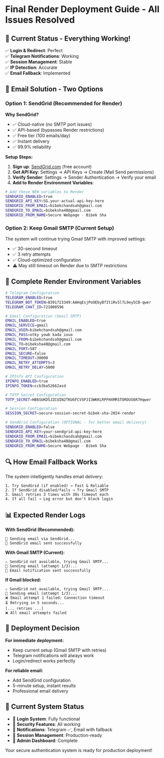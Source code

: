 # Final Render Deployment Guide - All Issues Resolved

## 🎉 **Current Status - Everything Working!**

✅ **Login & Redirect**: Perfect  
✅ **Telegram Notifications**: Working  
✅ **Session Management**: Stable  
✅ **IP Detection**: Accurate  
✅ **Email Fallback**: Implemented  

## 📧 **Email Solution - Two Options**

### **Option 1: SendGrid (Recommended for Render)**

**Why SendGrid?**
- ✅ Cloud-native (no SMTP port issues)
- ✅ API-based (bypasses Render restrictions)
- ✅ Free tier (100 emails/day)
- ✅ Instant delivery
- ✅ 99.9% reliability

**Setup Steps:**
1. **Sign up**: [SendGrid.com](https://sendgrid.com) (free account)
2. **Get API Key**: Settings → API Keys → Create (Mail Send permissions)
3. **Verify Sender**: Settings → Sender Authentication → Verify your email
4. **Add to Render Environment Variables**:

```bash
# Add these NEW variables to Render
SENDGRID_ENABLED=true
SENDGRID_API_KEY=SG.your-actual-api-key-here
SENDGRID_FROM_EMAIL=bibekchandsah@gmail.com
SENDGRID_TO_EMAIL=bibeksha48@gmail.com
SENDGRID_FROM_NAME=Secure Webpage - Bibek Sha
```

### **Option 2: Keep Gmail SMTP (Current Setup)**

The system will continue trying Gmail SMTP with improved settings:
- ✅ 30-second timeout
- ✅ 3 retry attempts
- ✅ Cloud-optimized configuration
- ⚠️ May still timeout on Render due to SMTP restrictions

## 🚀 **Complete Render Environment Variables**

```bash
# Telegram Configuration
TELEGRAM_ENABLED=true
TELEGRAM_BOT_TOKEN=8391723349:AAHqEsjPoOEbyBfItiRv5l7L9eySCB-qwer
TELEGRAM_CHAT_ID=721000596

# Email Configuration (Gmail SMTP)
EMAIL_ENABLED=true
EMAIL_SERVICE=gmail
EMAIL_USER=bibekchandsah@gmail.com
EMAIL_PASS=otky yowb kada iouo
EMAIL_FROM=bibekchandsah@gmail.com
EMAIL_TO=bibeksha48@gmail.com
EMAIL_PORT=587
EMAIL_SECURE=false
EMAIL_TIMEOUT=30000
EMAIL_RETRY_ATTEMPTS=3
EMAIL_RETRY_DELAY=5000

# IPInfo API Configuration
IPINFO_ENABLED=true
IPINFO_TOKEN=ccb3ba52662asd

# TOTP Secret Configuration
TOTP_SECRET=HB6SUKD5JZCUIN2TKU6FCVSPJI3WKKLRPFHXMRSTOROUS6R7Hqwer

# Session Configuration
SESSION_SECRET=secure-session-secret-bibek-sha-2024-render

# SendGrid Configuration (OPTIONAL - for better email delivery)
SENDGRID_ENABLED=false
SENDGRID_API_KEY=your-sendgrid-api-key-here
SENDGRID_FROM_EMAIL=bibekchandsah@gmail.com
SENDGRID_TO_EMAIL=bibeksha48@gmail.com
SENDGRID_FROM_NAME=Secure Webpage - Bibek Sha
```

## 🔍 **How Email Fallback Works**

The system intelligently handles email delivery:

```
1. Try SendGrid (if enabled) → Fast & Reliable
2. If SendGrid disabled/fails → Try Gmail SMTP
3. Gmail retries 3 times with 30s timeout each
4. If all fail → Log error but don't block login
```

## 📊 **Expected Render Logs**

**With SendGrid (Recommended):**
```
📧 Sending email via SendGrid...
📧 SendGrid email sent successfully
```

**With Gmail SMTP (Current):**
```
⚠️ SendGrid not available, trying Gmail SMTP...
📧 Sending email (attempt 1/3)...
📧 Email notification sent successfully
```

**If Gmail blocked:**
```
⚠️ SendGrid not available, trying Gmail SMTP...
📧 Sending email (attempt 1/3)...
❌ Email attempt 1 failed: Connection timeout
⏳ Retrying in 5 seconds...
[... retries ...]
❌ All email attempts failed
```

## 🎯 **Deployment Decision**

**For immediate deployment:**
- Keep current setup (Gmail SMTP with retries)
- Telegram notifications will always work
- Login/redirect works perfectly

**For reliable email:**
- Add SendGrid configuration
- 5-minute setup, instant results
- Professional email delivery

## 🔄 **Current System Status**

- 🎉 **Login System**: Fully functional
- 🎉 **Security Features**: All working
- 🎉 **Notifications**: Telegram ✅, Email with fallback
- 🎉 **Session Management**: Production-ready
- 🎉 **Admin Dashboard**: Complete

Your secure authentication system is ready for production deployment!
